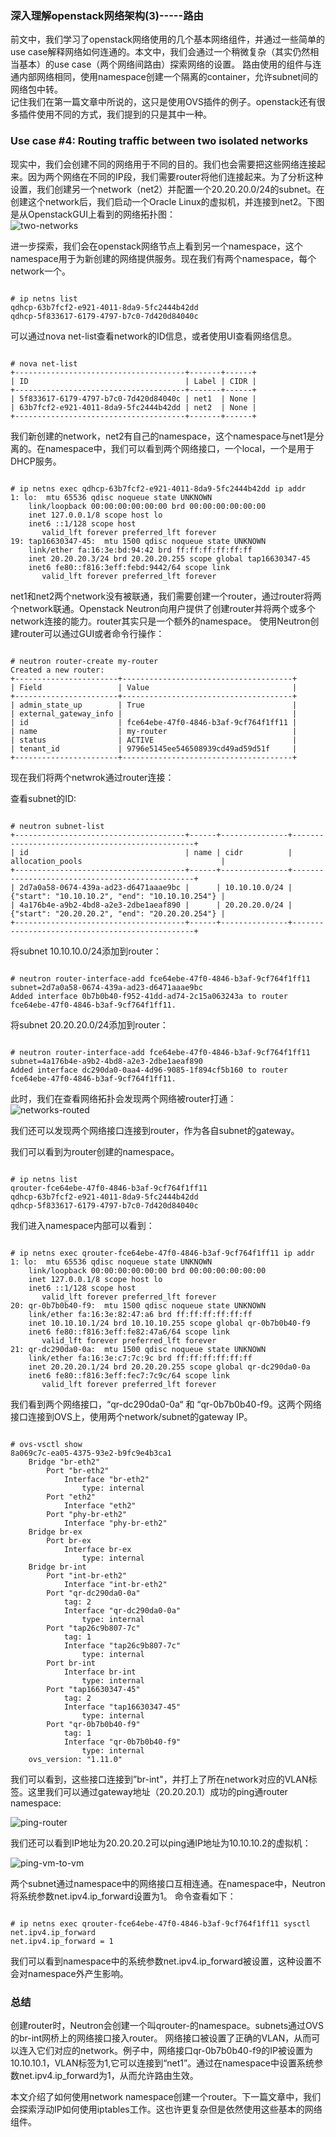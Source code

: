 ### 深入理解openstack网络架构(3)-----路由
前文中，我们学习了openstack网络使用的几个基本网络组件，并通过一些简单的use case解释网络如何连通的。本文中，我们会通过一个稍微复杂（其实仍然相当基本）的use case（两个网络间路由）探索网络的设置。  路由使用的组件与连通内部网络相同，使用namespace创建一个隔离的container，允许subnet间的网络包中转。  
记住我们在第一篇文章中所说的，这只是使用OVS插件的例子。openstack还有很多插件使用不同的方式，我们提到的只是其中一种。   

### Use case #4: Routing traffic between two isolated networks  
现实中，我们会创建不同的网络用于不同的目的。我们也会需要把这些网络连接起来。因为两个网络在不同的IP段，我们需要router将他们连接起来。为了分析这种设置，我们创建另一个network（net2）并配置一个20.20.20.0/24的subnet。在创建这个network后，我们启动一个Oracle Linux的虚拟机，并连接到net2。下图是从OpenstackGUI上看到的网络拓扑图：   
![two-networks](https://blogs.oracle.com/ronen/resource/openstack-routing/two-networks.png)    

进一步探索，我们会在openstack网络节点上看到另一个namespace，这个namespace用于为新创建的网络提供服务。现在我们有两个namespace，每个network一个。  
<pre><code>
# ip netns list
qdhcp-63b7fcf2-e921-4011-8da9-5fc2444b42dd
qdhcp-5f833617-6179-4797-b7c0-7d420d84040c
</code></pre>
可以通过nova net-list查看network的ID信息，或者使用UI查看网络信息。
<pre><code>
# nova net-list
+--------------------------------------+-------+------+
| ID                                   | Label | CIDR |
+--------------------------------------+-------+------+
| 5f833617-6179-4797-b7c0-7d420d84040c | net1  | None |
| 63b7fcf2-e921-4011-8da9-5fc2444b42dd | net2  | None |
+--------------------------------------+-------+------+
</code></pre>  

我们新创建的network，net2有自己的namespace，这个namespace与net1是分离的。在namespace中，我们可以看到两个网络接口，一个local，一个是用于DHCP服务。  

<pre><code>
# ip netns exec qdhcp-63b7fcf2-e921-4011-8da9-5fc2444b42dd ip addr
1: lo: <LOOPBACK,UP,LOWER_UP> mtu 65536 qdisc noqueue state UNKNOWN
    link/loopback 00:00:00:00:00:00 brd 00:00:00:00:00:00
    inet 127.0.0.1/8 scope host lo
    inet6 ::1/128 scope host
       valid_lft forever preferred_lft forever
19: tap16630347-45: <BROADCAST,UP,LOWER_UP> mtu 1500 qdisc noqueue state UNKNOWN
    link/ether fa:16:3e:bd:94:42 brd ff:ff:ff:ff:ff:ff
    inet 20.20.20.3/24 brd 20.20.20.255 scope global tap16630347-45
    inet6 fe80::f816:3eff:febd:9442/64 scope link
       valid_lft forever preferred_lft forever
</code></pre>   

net1和net2两个network没有被联通，我们需要创建一个router，通过router将两个network联通。Openstack Neutron向用户提供了创建router并将两个或多个network连接的能力。router其实只是一个额外的namespace。
使用Neutron创建router可以通过GUI或者命令行操作：
<pre><code>
# neutron router-create my-router
Created a new router:
+-----------------------+--------------------------------------+
| Field                 | Value                                |
+-----------------------+--------------------------------------+
| admin_state_up        | True                                 |
| external_gateway_info |                                      |
| id                    | fce64ebe-47f0-4846-b3af-9cf764f1ff11 |
| name                  | my-router                            |
| status                | ACTIVE                               |
| tenant_id             | 9796e5145ee546508939cd49ad59d51f     |
+-----------------------+--------------------------------------+
</code></pre>
现在我们将两个netwrok通过router连接： 

查看subnet的ID:
<pre><code>
# neutron subnet-list
+--------------------------------------+------+---------------+------------------------------------------------+
| id                                   | name | cidr          | allocation_pools                               |
+--------------------------------------+------+---------------+------------------------------------------------+
| 2d7a0a58-0674-439a-ad23-d6471aaae9bc |      | 10.10.10.0/24 | {"start": "10.10.10.2", "end": "10.10.10.254"} |
| 4a176b4e-a9b2-4bd8-a2e3-2dbe1aeaf890 |      | 20.20.20.0/24 | {"start": "20.20.20.2", "end": "20.20.20.254"} |
+--------------------------------------+------+---------------+------------------------------------------------+
</code></pre>
将subnet 10.10.10.0/24添加到router：
<pre><code>
# neutron router-interface-add fce64ebe-47f0-4846-b3af-9cf764f1ff11 subnet=2d7a0a58-0674-439a-ad23-d6471aaae9bc
Added interface 0b7b0b40-f952-41dd-ad74-2c15a063243a to router fce64ebe-47f0-4846-b3af-9cf764f1ff11.
</code></pre>
将subnet 20.20.20.0/24添加到router：

<pre><code>
# neutron router-interface-add fce64ebe-47f0-4846-b3af-9cf764f1ff11 subnet=4a176b4e-a9b2-4bd8-a2e3-2dbe1aeaf890
Added interface dc290da0-0aa4-4d96-9085-1f894cf5b160 to router fce64ebe-47f0-4846-b3af-9cf764f1ff11.
</code></pre>

此时，我们在查看网络拓扑会发现两个网络被router打通：  
![networks-routed](https://blogs.oracle.com/ronen/resource/openstack-routing/networks-routed.png)  

我们还可以发现两个网络接口连接到router，作为各自subnet的gateway。  

我们可以看到为router创建的namespace。  
<pre><code>
# ip netns list
qrouter-fce64ebe-47f0-4846-b3af-9cf764f1ff11
qdhcp-63b7fcf2-e921-4011-8da9-5fc2444b42dd
qdhcp-5f833617-6179-4797-b7c0-7d420d84040c
</code></pre>
我们进入namespace内部可以看到：  

<pre><code>
# ip netns exec qrouter-fce64ebe-47f0-4846-b3af-9cf764f1ff11 ip addr
1: lo: <LOOPBACK,UP,LOWER_UP> mtu 65536 qdisc noqueue state UNKNOWN
    link/loopback 00:00:00:00:00:00 brd 00:00:00:00:00:00
    inet 127.0.0.1/8 scope host lo
    inet6 ::1/128 scope host
       valid_lft forever preferred_lft forever
20: qr-0b7b0b40-f9: <BROADCAST,UP,LOWER_UP> mtu 1500 qdisc noqueue state UNKNOWN
    link/ether fa:16:3e:82:47:a6 brd ff:ff:ff:ff:ff:ff
    inet 10.10.10.1/24 brd 10.10.10.255 scope global qr-0b7b0b40-f9
    inet6 fe80::f816:3eff:fe82:47a6/64 scope link
       valid_lft forever preferred_lft forever
21: qr-dc290da0-0a: <BROADCAST,UP,LOWER_UP> mtu 1500 qdisc noqueue state UNKNOWN
    link/ether fa:16:3e:c7:7c:9c brd ff:ff:ff:ff:ff:ff
    inet 20.20.20.1/24 brd 20.20.20.255 scope global qr-dc290da0-0a
    inet6 fe80::f816:3eff:fec7:7c9c/64 scope link
       valid_lft forever preferred_lft forever
</code></pre>
我们看到两个网络接口，“qr-dc290da0-0a“ 和 “qr-0b7b0b40-f9。这两个网络接口连接到OVS上，使用两个network/subnet的gateway IP。

<pre><code>
# ovs-vsctl show
8a069c7c-ea05-4375-93e2-b9fc9e4b3ca1
    Bridge "br-eth2"
        Port "br-eth2"
            Interface "br-eth2"
                type: internal
        Port "eth2"
            Interface "eth2"
        Port "phy-br-eth2"
            Interface "phy-br-eth2"
    Bridge br-ex
        Port br-ex
            Interface br-ex
                type: internal
    Bridge br-int
        Port "int-br-eth2"
            Interface "int-br-eth2"
        Port "qr-dc290da0-0a"
            tag: 2
            Interface "qr-dc290da0-0a"
                type: internal
        Port "tap26c9b807-7c"
            tag: 1
            Interface "tap26c9b807-7c"
                type: internal
        Port br-int
            Interface br-int
                type: internal
        Port "tap16630347-45"
            tag: 2
            Interface "tap16630347-45"
                type: internal
        Port "qr-0b7b0b40-f9"
            tag: 1
            Interface "qr-0b7b0b40-f9"
                type: internal
    ovs_version: "1.11.0"
</code></pre>

我们可以看到，这些接口连接到”br-int"，并打上了所在network对应的VLAN标签。这里我们可以通过gateway地址（20.20.20.1）成功的ping通router namespace:   

![ping-router](https://blogs.oracle.com/ronen/resource/openstack-routing/ping-router.png)   

我们还可以看到IP地址为20.20.20.2可以ping通IP地址为10.10.10.2的虚拟机：   

![ping-vm-to-vm](https://blogs.oracle.com/ronen/resource/openstack-routing/ping-vm-to-vm.png)   

两个subnet通过namespace中的网络接口互相连通。在namespace中，Neutron将系统参数net.ipv4.ip_forward设置为1。
命令查看如下：  

<pre><code>
# ip netns exec qrouter-fce64ebe-47f0-4846-b3af-9cf764f1ff11 sysctl net.ipv4.ip_forward
net.ipv4.ip_forward = 1
</code></pre>
我们可以看到namespace中的系统参数net.ipv4.ip_forward被设置，这种设置不会对namespace外产生影响。  

### 总结  
创建router时，Neutron会创建一个叫qrouter-<router id>的namespace。subnets通过OVS的br-int网桥上的网络接口接入router。
网络接口被设置了正确的VLAN，从而可以连入它们对应的network。例子中，网络接口qr-0b7b0b40-f9的IP被设置为10.10.10.1，VLAN标签为1,它可以连接到“net1”。通过在namespace中设置系统参数net.ipv4.ip_forward为1，从而允许路由生效。  

本文介绍了如何使用network namespace创建一个router。下一篇文章中，我们会探索浮动IP如何使用iptables工作。这也许更复杂但是依然使用这些基本的网络组件。
